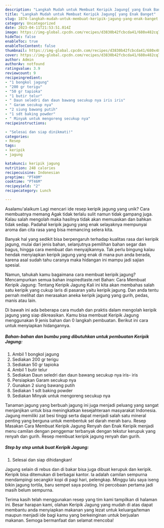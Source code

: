 ```yaml
---
description: "Langkah Mudah untuk Membuat Keripik Jagung{ yang Enak Banget"
title: "Langkah Mudah untuk Membuat Keripik Jagung{ yang Enak Banget"
slug: 1874-langkah-mudah-untuk-membuat-keripik-jagung-yang-enak-banget
category: Uncategorized
date: 2023-04-11T21:53:51.014Z
image: https://img-global.cpcdn.com/recipes/d3830b42fcbcda41/680x482cq70/keripik-jagung-foto-resep-utama.jpg
hideToc: false
enableToc: true
enableTocContent: false
thumbnail: https://img-global.cpcdn.com/recipes/d3830b42fcbcda41/680x482cq70/keripik-jagung-foto-resep-utama.jpg
cover: https://img-global.cpcdn.com/recipes/d3830b42fcbcda41/680x482cq70/keripik-jagung-foto-resep-utama.jpg
author: Admin
authorAv: notfound
ratingvalue: 3.9
reviewcount: 9
recipeingredient:
- "1 bongkol jagung"
- "200 gr terigu"
- "50 gr tapioka"
- "1 butir telur"
- " Daun seledri dan daun bawang secukup nya iris iris"
- " Garam secukup nya"
- "2 siung bawang putih"
- "1 sdt baking powder"
- " Minyak untuk mengoreng secukup nya"
recipeinstructions:

- "Selesai dan siap dinikmati!"
categories:
- Resep
tags:
- keripik
- jagung

katakunci: keripik jagung 
nutrition: 248 calories
recipecuisine: Indonesian
preptime: "PT40M"
cooktime: "PT46M"
recipeyield: "2"
recipecategory: Lunch

---
```



Asalamu'alaikum Lagi mencari ide resep keripik jagung yang unik? Cara membuatnya memang Agak tidak terlalu sulit namun tidak gampang juga. Kalau salah mengolah maka hasilnya tidak akan memuaskan dan bahkan tidak sedap. Padahal keripik jagung yang enak selayaknya mempunyai aroma dan cita rasa yang bisa memancing selera kita.


Banyak hal yang sedikit bisa berpengaruh terhadap kualitas rasa dari keripik jagung, mulai dari jenis bahan, selanjutnya pemilihan bahan segar dan bagus, hingga cara membuat dan menyajikannya. Tak perlu bingung kalau hendak menyiapkan keripik jagung yang enak di mana pun anda berada, karena asal sudah tahu caranya maka hidangan ini mampu jadi sajian spesial.

Namun, tahukah kamu bagaimana cara membuat keripik jagung? Mencampurkan semua bahan inspiredtaste.net Bahan: Cara Membuat Keripik Jagung: Tentang Keripik Jagung Kali ini kita akan membahas salah satu keripik yang cukup laris di pasaran yaitu keripik jagung. Dan anda tentu pernah melihat dan merasakan aneka keripik jagung yang gurih, pedas, manis atau lain.


Di bawah ini ada beberapa cara mudah dan praktis dalam mengolah keripik jagung yang siap dikreasikan. Kamu bisa membuat Keripik Jagung menggunakan 9 jenis bahan dan 0 langkah pembuatan. Berikut ini cara untuk menyiapkan hidangannya.

<!--inarticleads1-->

##### Bahan-bahan dan bumbu yang dibutuhkan untuk pembuatan Keripik Jagung:

1. Ambil 1 bongkol jagung
1. Sediakan 200 gr terigu
1. Sediakan 50 gr tapioka
1. Ambil 1 butir telur
1. Sediakan  Daun seledri dan daun bawang secukup nya iris- iris
1. Persiapkan  Garam secukup nya
1. Gunakan 2 siung bawang putih
1. Sediakan 1 sdt baking powder
1. Sediakan  Minyak untuk mengoreng secukup nya


Tanaman jagung yang berbuah jagung ini juga menjadi peluang yang sangat menjanjikan untuk bisa meningkatkan kesejahteraan masyarakat Indonesia. Jagung memiliki zat besi tinggi serta dapat menjadi salah satu mineral penting yang berguna untuk membentuk sel darah merah baru. Resep Masakan Cara Membuat Keripik Jagung Renyah dan Enak Keripik menjadi menu camilan dengan penggemar terbanyak dengan tekstur kerupuk yang renyah dan gurih. Resep membuat keripik jagung renyah dan gurih. 

<!--inarticleads2-->

##### Step by step untuk buat Keripik Jagung:


1. Selesai dan siap dihidangkan!

Jagung selain di rebus dan di bakar bisa juga dibuat kerupuk dan keripik. Keripik bisa ditemukan di berbagai kantor. Ia adalah camilan sempurna mendampingi secangkir kopi di pagi hari, pelengkap. Minggu lalu saya iseng bikin jagung tortila, baru sempet saya posting. Ini percobaan pertama jadi masih belum sempurna. 

Terima kasih telah menggunakan resep yang tim kami tampilkan di halaman ini. Besar harapan kami, olahan Keripik Jagung yang mudah di atas dapat membantu anda menyiapkan makanan yang lezat untuk keluarga/teman maupun menjadi ide bagi kamu yang berkeinginan untuk berjualan makanan. Semoga bermanfaat dan selamat mencoba!
